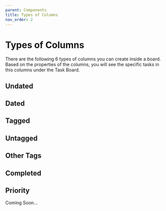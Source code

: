 ```yaml
---
parent: Components
title: Types of Columns
nav_order: 2
---
```


# Types of Columns

There are the following 6 types of columns you can create inside a board. Based on the properties of the columns, you will see the specific tasks in this columns under the Task Board.

## Undated

## Dated

## Tagged

## Untagged

## Other Tags

## Completed

## Priority

Coming Soon...
